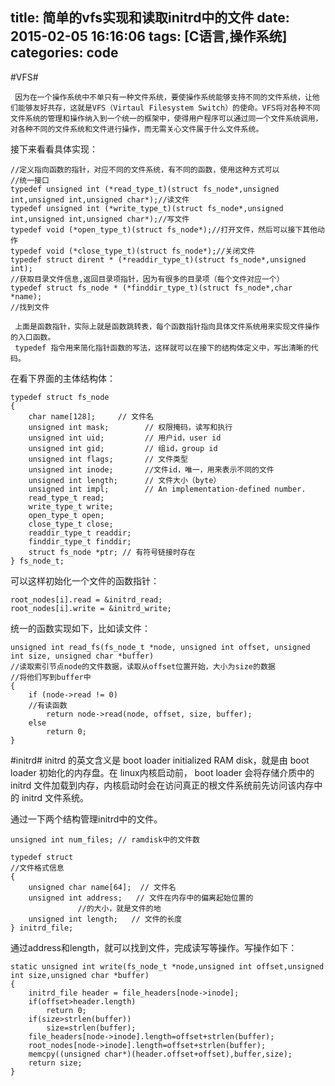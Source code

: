 title: 简单的vfs实现和读取initrd中的文件
date: 2015-02-05 16:16:06
tags: [C语言,操作系统]
categories: code
---
#VFS#
     
     因为在一个操作系统中不单只有一种文件系统，要使操作系统能够支持不同的文件系统，让他们能够友好共存，这就是VFS（Virtaul Filesystem Switch）的使命。VFS将对各种不同文件系统的管理和操作纳入到一个统一的框架中，使得用户程序可以通过同一个文件系统调用，对各种不同的文件系统和文件进行操作，而无需关心文件属于什么文件系统。  
接下来看看具体实现：  
```
//定义指向函数的指针，对应不同的文件系统，有不同的函数，使用这种方式可以
//统一接口
typedef unsigned int (*read_type_t)(struct fs_node*,unsigned int,unsigned int,unsigned char*);//读文件
typedef unsigned int (*write_type_t)(struct fs_node*,unsigned int,unsigned int,unsigned char*);//写文件
typedef void (*open_type_t)(struct fs_node*);//打开文件，然后可以接下其他动作
typedef void (*close_type_t)(struct fs_node*);//关闭文件
typedef struct dirent * (*readdir_type_t)(struct fs_node*,unsigned int);
//获取目录文件信息,返回目录项指针，因为有很多的目录项（每个文件对应一个）
typedef struct fs_node * (*finddir_type_t)(struct fs_node*,char *name);
//找到文件
```
     上面是函数指针，实际上就是函数跳转表，每个函数指针指向具体文件系统用来实现文件操作的入口函数。   
     typedef 指令用来简化指针函数的写法，这样就可以在接下的结构体定义中，写出清晰的代码。
在看下界面的主体结构体：  
```
typedef struct fs_node
{
    char name[128];     // 文件名
    unsigned int mask;        // 权限掩码，读写和执行
    unsigned int uid;         // 用户id，user id
    unsigned int gid;         // 组id，group id
    unsigned int flags;       // 文件类型
    unsigned int inode;       //文件id，唯一，用来表示不同的文件
    unsigned int length;      // 文件大小（byte）
    unsigned int impl;        // An implementation-defined number.
    read_type_t read;
    write_type_t write;
    open_type_t open;
    close_type_t close;
    readdir_type_t readdir;
    finddir_type_t finddir;
    struct fs_node *ptr; // 有符号链接时存在
} fs_node_t;
```
可以这样初始化一个文件的函数指针：  
```
root_nodes[i].read = &initrd_read;
root_nodes[i].write = &initrd_write;
```
统一的函数实现如下，比如读文件：  
```
unsigned int read_fs(fs_node_t *node, unsigned int offset, unsigned int size, unsigned char *buffer)
//读取索引节点node的文件数据，读取从offset位置开始，大小为size的数据
//将他们写到buffer中
{
    if (node->read != 0)
	//有读函数
        return node->read(node, offset, size, buffer);
    else
        return 0;
}
```
#initrd#
      initrd 的英文含义是 boot loader initialized RAM disk，就是由 boot loader 初始化的内存盘。在 linux内核启动前， boot loader 会将存储介质中的 initrd 文件加载到内存，内核启动时会在访问真正的根文件系统前先访问该内存中的 initrd 文件系统。  
      
通过一下两个结构管理initrd中的文件。   
```
unsigned int num_files; // ramdisk中的文件数

typedef struct
//文件格式信息
{
    unsigned char name[64];  // 文件名
    unsigned int address;   // 文件在内存中的偏离起始位置的
			   //的大小，就是文件的地
    unsigned int length;   // 文件的长度
} initrd_file;
```
通过address和length，就可以找到文件，完成读写等操作。写操作如下：   
```
static unsigned int write(fs_node_t *node,unsigned int offset,unsigned int size,unsigned char *buffer)
{
	initrd_file header = file_headers[node->inode];
	if(offset>header.length)
		return 0;
	if(size>strlen(buffer))
		size=strlen(buffer);
	file_headers[node->inode].length=offset+strlen(buffer);
	root_nodes[node->inode].length=offset+strlen(buffer);
	memcpy((unsigned char*)(header.offset+offset),buffer,size);
	return size;
}
```